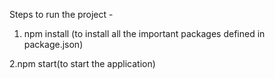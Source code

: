 Steps to run the project - 

1. npm install (to install all the important packages defined in package.json)

2.npm start(to start the application) 